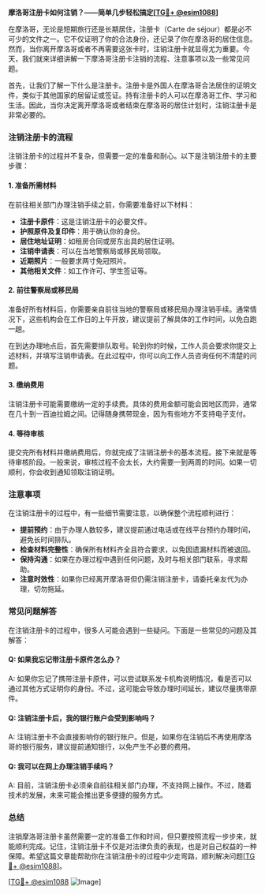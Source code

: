 **摩洛哥注册卡如何注销？——简单几步轻松搞定[[TG💪+ @esim1088](https://t.me/s/esim1088)]**

在摩洛哥，无论是短期旅行还是长期居住，注册卡（Carte de séjour）都是必不可少的文件之一。它不仅证明了你的合法身份，还记录了你在摩洛哥的居住信息。然而，当你离开摩洛哥或者不再需要这张卡时，注销注册卡就显得尤为重要。今天，我们就来详细讲解一下摩洛哥注册卡注销的流程、注意事项以及一些常见问题。

首先，让我们了解一下什么是注册卡。注册卡是外国人在摩洛哥合法居住的证明文件，类似于其他国家的居留证或签证。持有注册卡的人可以在摩洛哥工作、学习和生活。因此，当你决定离开摩洛哥或者结束在摩洛哥的居住计划时，注销注册卡是非常必要的。

### 注销注册卡的流程

注销注册卡的过程并不复杂，但需要一定的准备和耐心。以下是注销注册卡的主要步骤：

#### 1. 准备所需材料

在前往相关部门办理注销手续之前，你需要准备好以下材料：

- **注册卡原件**：这是注销注册卡的必要文件。
- **护照原件及复印件**：用于确认你的身份。
- **居住地址证明**：如租房合同或房东出具的居住证明。
- **注销申请表**：可以在当地警察局或移民局领取。
- **近期照片**：一般要求两寸免冠照片。
- **其他相关文件**：如工作许可、学生签证等。

#### 2. 前往警察局或移民局

准备好所有材料后，你需要亲自前往当地的警察局或移民局办理注销手续。通常情况下，这些机构会在工作日的上午开放，建议提前了解具体的工作时间，以免白跑一趟。

在到达办理地点后，首先需要排队取号。轮到你的时候，工作人员会要求你提交上述材料，并填写注销申请表。在此过程中，你可以向工作人员咨询任何不清楚的问题。

#### 3. 缴纳费用

注销注册卡可能需要缴纳一定的手续费。具体的费用金额可能会因地区而异，通常在几十到一百迪拉姆之间。记得随身携带现金，因为有些地方不支持电子支付。

#### 4. 等待审核

提交完所有材料并缴纳费用后，你就完成了注销注册卡的基本流程。接下来就是等待审核阶段。一般来说，审核过程不会太长，大约需要一到两周的时间。如果一切顺利，你会收到通知领取注销证明。

### 注意事项

在注销注册卡的过程中，有一些细节需要注意，以确保整个流程顺利进行：

- **提前预约**：由于办理人数较多，建议提前通过电话或在线平台预约办理时间，避免长时间排队。
- **检查材料完整性**：确保所有材料齐全且符合要求，以免因遗漏材料而被退回。
- **保持沟通**：如果在办理过程中遇到任何问题，及时与相关部门联系，寻求帮助。
- **注意时效性**：如果你已经离开摩洛哥但仍需注销注册卡，请委托亲友代为办理，切勿拖延。

### 常见问题解答

在注销注册卡的过程中，很多人可能会遇到一些疑问。下面是一些常见的问题及其解答：

#### Q: 如果我忘记带注册卡原件怎么办？

A: 如果你忘记了携带注册卡原件，可以尝试联系发卡机构说明情况，看是否可以通过其他方式证明你的身份。不过，这可能会导致办理时间延长，建议尽量携带原件。

#### Q: 注销注册卡后，我的银行账户会受到影响吗？

A: 注销注册卡不会直接影响你的银行账户。但是，如果你在注销后不再使用摩洛哥的银行服务，建议提前通知银行，以免产生不必要的费用。

#### Q: 我可以在网上办理注销手续吗？

A: 目前，注销注册卡必须亲自前往相关部门办理，不支持网上操作。不过，随着技术的发展，未来可能会推出更多便捷的服务方式。

### 总结

注销摩洛哥注册卡虽然需要一定的准备工作和时间，但只要按照流程一步步来，就能顺利完成。记住，注销注册卡不仅是对法律负责的表现，也是对自己权益的一种保障。希望这篇文章能帮助你在注销注册卡的过程中少走弯路，顺利解决问题[[TG💪+ @esim1088](https://t.me/s/esim1088)]。

[[TG💪+ @esim1088](https://t.me/s/esim1088) ![Image](https://i.postimg.cc/4NQfJmqS/Snipaste-2025-05-13-00-14-12.png)]